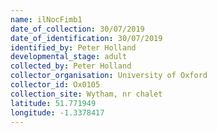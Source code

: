 ```yaml
---
name: ilNocFimb1
date_of_collection: 30/07/2019
date_of_identification: 30/07/2019
identified_by: Peter Holland
developmental_stage: adult
collected_by: Peter Holland
collector_organisation: University of Oxford
collector_id: Ox0105
collection_site: Wytham, nr chalet
latitude: 51.771949
longitude: -1.3378417
---
```

